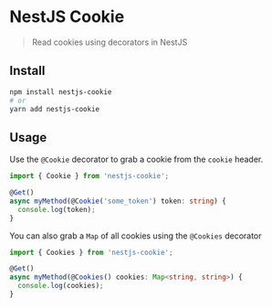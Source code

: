 # NestJS Cookie

> Read cookies using decorators in NestJS

## Install

```sh
npm install nestjs-cookie
# or
yarn add nestjs-cookie
```

## Usage

Use the `@Cookie` decorator to grab a cookie from the `cookie` header.

```ts
import { Cookie } from 'nestjs-cookie';

@Get()
async myMethod(@Cookie('some_token') token: string) {
  console.log(token);
}
```

You can also grab a `Map` of all cookies using the `@Cookies` decorator

```ts
import { Cookies } from 'nestjs-cookie';

@Get()
async myMethod(@Cookies() cookies: Map<string, string>) {
  console.log(cookies);
}
```